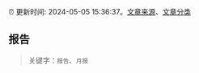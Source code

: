 :alarm_clock: 更新时间: 2024-05-05 15:36:37。[文章来源](/README.md)、[文章分类](/TAGS.md)

## 报告


> 关键字：`报告`、`月报`



